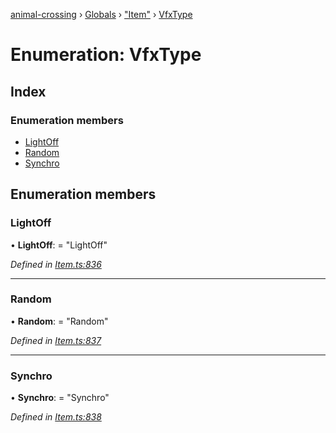 [animal-crossing](../README.md) › [Globals](../globals.md) › ["Item"](../modules/_item_.md) › [VfxType](_item_.vfxtype.md)

# Enumeration: VfxType

## Index

### Enumeration members

* [LightOff](_item_.vfxtype.md#lightoff)
* [Random](_item_.vfxtype.md#random)
* [Synchro](_item_.vfxtype.md#synchro)

## Enumeration members

###  LightOff

• **LightOff**: = "LightOff"

*Defined in [Item.ts:836](https://github.com/Norviah/animal-crossing/blob/8493ef6/module/types/Item.ts#L836)*

___

###  Random

• **Random**: = "Random"

*Defined in [Item.ts:837](https://github.com/Norviah/animal-crossing/blob/8493ef6/module/types/Item.ts#L837)*

___

###  Synchro

• **Synchro**: = "Synchro"

*Defined in [Item.ts:838](https://github.com/Norviah/animal-crossing/blob/8493ef6/module/types/Item.ts#L838)*
